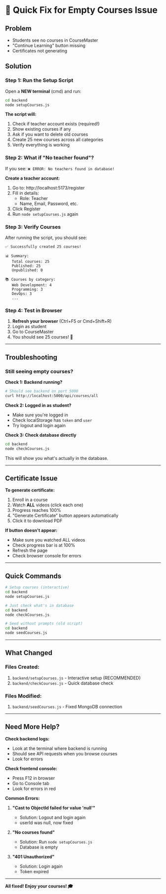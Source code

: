 # 🚀 Quick Fix for Empty Courses Issue

## Problem
- Students see no courses in CourseMaster
- "Continue Learning" button missing
- Certificates not generating

## Solution

### Step 1: Run the Setup Script

Open a **NEW terminal** (cmd) and run:

```bash
cd backend
node setupCourses.js
```

**The script will:**
1. Check if teacher account exists (required!)
2. Show existing courses if any
3. Ask if you want to delete old courses
4. Create 25 new courses across all categories
5. Verify everything is working

### Step 2: What if "No teacher found"?

If you see: `❌ ERROR: No teachers found in database!`

**Create a teacher account:**
1. Go to: http://localhost:5173/register
2. Fill in details:
   - Role: Teacher
   - Name, Email, Password, etc.
3. Click Register
4. Run `node setupCourses.js` again

### Step 3: Verify Courses

After running the script, you should see:
```
✅ Successfully created 25 courses!

📊 Summary:
   Total courses: 25
   Published: 25
   Unpublished: 0

📚 Courses by category:
   Web Development: 4
   Programming: 3
   DevOps: 3
   ...
```

### Step 4: Test in Browser

1. **Refresh your browser** (Ctrl+F5 or Cmd+Shift+R)
2. Login as student
3. Go to CourseMaster
4. You should see 25 courses! 🎉

---

## Troubleshooting

### Still seeing empty courses?

**Check 1: Backend running?**
```bash
# Should see backend on port 5000
curl http://localhost:5000/api/courses/all
```

**Check 2: Logged in as student?**
- Make sure you're logged in
- Check localStorage has `token` and `user`
- Try logout and login again

**Check 3: Check database directly**
```bash
cd backend
node checkCourses.js
```

This will show you what's actually in the database.

---

## Certificate Issue

**To generate certificate:**
1. Enroll in a course
2. Watch **ALL** videos (click each one)
3. Progress reaches 100%
4. "Generate Certificate" button appears automatically
5. Click it to download PDF

**If button doesn't appear:**
- Make sure you watched ALL videos
- Check progress bar is at 100%
- Refresh the page
- Check browser console for errors

---

## Quick Commands

```bash
# Setup courses (interactive)
cd backend
node setupCourses.js

# Just check what's in database
cd backend
node checkCourses.js

# Seed without prompts (old script)
cd backend
node seedCourses.js
```

---

## What Changed

### Files Created:
1. `backend/setupCourses.js` - Interactive setup (RECOMMENDED)
2. `backend/checkCourses.js` - Quick database check

### Files Modified:
1. `backend/seedCourses.js` - Fixed MongoDB connection

---

## Need More Help?

**Check backend logs:**
- Look at the terminal where backend is running
- Should see API requests when you browse courses
- Look for errors

**Check frontend console:**
- Press F12 in browser
- Go to Console tab
- Look for errors in red

**Common Errors:**

1. **"Cast to ObjectId failed for value 'null'"**
   - Solution: Logout and login again
   - userId was null, now fixed

2. **"No courses found"**
   - Solution: Run `node setupCourses.js`
   - Database is empty

3. **"401 Unauthorized"**
   - Solution: Login again
   - Token expired

---

**All fixed! Enjoy your courses! 🎓**
